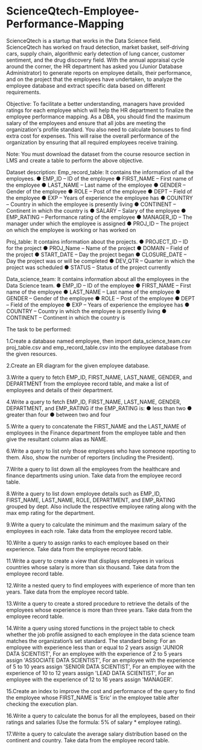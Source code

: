 # ScienceQtech-Employee-Performance-Mapping
ScienceQtech is a startup that works in the Data Science field. ScienceQtech has worked on fraud detection, market basket, self-driving cars, supply chain, algorithmic early detection of lung cancer, customer sentiment, and the drug discovery field. With the annual appraisal cycle around the corner, the HR department has asked you (Junior Database Administrator) to generate reports on employee details, their performance, and on the project that the employees have undertaken, to analyze the employee database and extract specific data based on different requirements.

Objective:
To facilitate a better understanding, managers have provided ratings for each employee which will help the HR department to finalize the employee performance mapping. As a DBA, you should find the maximum salary of the employees and ensure that all jobs are meeting the organization's profile standard. You also need to calculate bonuses to find extra cost for expenses. This will raise the overall performance of the organization by ensuring that all required employees receive training.

Note: You must download the dataset from the course resource section in LMS and create a table to perform the above objective.

Dataset description:
Emp_record_table: It contains the information of all the employees. ● EMP_ID – ID of the employee ● FIRST_NAME – First name of the employee ● LAST_NAME – Last name of the employee ● GENDER – Gender of the employee ● ROLE – Post of the employee ● DEPT – Field of the employee ● EXP – Years of experience the employee has ● COUNTRY – Country in which the employee is presently living ● CONTINENT – Continent in which the country is ● SALARY – Salary of the employee ● EMP_RATING – Performance rating of the employee ● MANAGER_ID – The manager under which the employee is assigned ● PROJ_ID – The project on which the employee is working or has worked on

Proj_table: It contains information about the projects. ● PROJECT_ID – ID for the project ● PROJ_Name – Name of the project ● DOMAIN – Field of the project ● START_DATE – Day the project began ● CLOSURE_DATE – Day the project was or will be completed ● DEV_QTR – Quarter in which the project was scheduled ● STATUS – Status of the project currently

Data_science_team: It contains information about all the employees in the Data Science team. ● EMP_ID – ID of the employee ● FIRST_NAME – First name of the employee ● LAST_NAME – Last name of the employee ● GENDER – Gender of the employee ● ROLE – Post of the employee ● DEPT – Field of the employee ● EXP – Years of experience the employee has ● COUNTRY – Country in which the employee is presently living ● CONTINENT – Continent in which the country is

The task to be performed:

1.Create a database named employee, then import data_science_team.csv proj_table.csv and emp_record_table.csv into the employee database from the given resources.

2.Create an ER diagram for the given employee database.

3.Write a query to fetch EMP_ID, FIRST_NAME, LAST_NAME, GENDER, and DEPARTMENT from the employee record table, and make a list of employees and details of their department.

4.Write a query to fetch EMP_ID, FIRST_NAME, LAST_NAME, GENDER, DEPARTMENT, and EMP_RATING if the EMP_RATING is:
● less than two
● greater than four 
● between two and four

5.Write a query to concatenate the FIRST_NAME and the LAST_NAME of employees in the Finance department from the employee table and then give the resultant column alias as NAME.

6.Write a query to list only those employees who have someone reporting to them. Also, show the number of reporters (including the President).

7.Write a query to list down all the employees from the healthcare and finance departments using union. Take data from the employee record table.

8.Write a query to list down employee details such as EMP_ID, FIRST_NAME, LAST_NAME, ROLE, DEPARTMENT, and EMP_RATING grouped by dept. Also include the respective employee rating along with the max emp rating for the department.

9.Write a query to calculate the minimum and the maximum salary of the employees in each role. Take data from the employee record table.

10.Write a query to assign ranks to each employee based on their experience. Take data from the employee record table.

11.Write a query to create a view that displays employees in various countries whose salary is more than six thousand. Take data from the employee record table.

12.Write a nested query to find employees with experience of more than ten years. Take data from the employee record table.

13.Write a query to create a stored procedure to retrieve the details of the employees whose experience is more than three years. Take data from the employee record table.

14.Write a query using stored functions in the project table to check whether the job profile assigned to each employee in the data science team matches the organization’s set standard.
The standard being:
 For an employee with experience less than or equal to 2 years assign 'JUNIOR DATA SCIENTIST',
 For an employee with the experience of 2 to 5 years assign 'ASSOCIATE DATA SCIENTIST', 
 For an employee with the experience of 5 to 10 years assign 'SENIOR DATA SCIENTIST', 
 For an employee with the experience of 10 to 12 years assign 'LEAD DATA SCIENTIST',
 For an employee with the experience of 12 to 16 years assign 'MANAGER'.

15.Create an index to improve the cost and performance of the query to find the employee whose FIRST_NAME is ‘Eric’ in the employee table after checking the execution plan.

16.Write a query to calculate the bonus for all the employees, based on their ratings and salaries (Use the formula: 5% of salary * employee rating).

17.Write a query to calculate the average salary distribution based on the continent and country. Take data from the employee record table.
